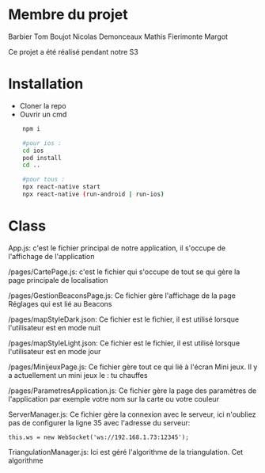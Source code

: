 
# Membre du projet

Barbier Tom
Boujot Nicolas
Demonceaux Mathis
Fierimonte Margot

Ce projet a été réalisé pendant notre S3


# Installation

- Cloner la repo
- Ouvrir un cmd

```bash
	npm i

	#pour ios :
	cd ios
	pod install
	cd ..

	#pour tous :
	npx react-native start
	npx react-native (run-android | run-ios)
```


# Class

App.js: c'est le fichier principal de notre application, il s'occupe de l'affichage de l'application

/pages/CartePage.js: c'est le fichier qui s'occupe de tout se qui gère la page principale de localisation

/pages/GestionBeaconsPage.js: Ce fichier gère l'affichage de la page Réglages qui est lié au Beacons

/pages/mapStyleDark.json:  Ce fichier est le fichier, il est utilisé lorsque l'utilisateur est en mode nuit

/pages/mapStyleLight.json:  Ce fichier est le fichier, il est utilisé lorsque l'utilisateur est en mode jour

/pages/MinijeuxPage.js: Ce fichier gère tout ce qui lié à l'écran Mini jeux. Il y a actuellement un mini jeux le : tu chauffes

/pages/ParametresApplication.js:  Ce fichier gère la page des paramètres de l'application par exemple votre nom sur la carte ou votre couleur

ServerManager.js: Ce fichier gère la connexion avec le serveur, ici n'oubliez pas de configurer la ligne 35 avec l'adresse du serveur:

	this.ws = new WebSocket('ws://192.168.1.73:12345');

TriangulationManager.js: Ici est géré l'algorithme de la triangulation. Cet algorithme  

